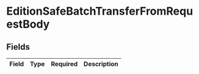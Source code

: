 # EditionSafeBatchTransferFromRequestBody


## Fields

| Field       | Type        | Required    | Description |
| ----------- | ----------- | ----------- | ----------- |